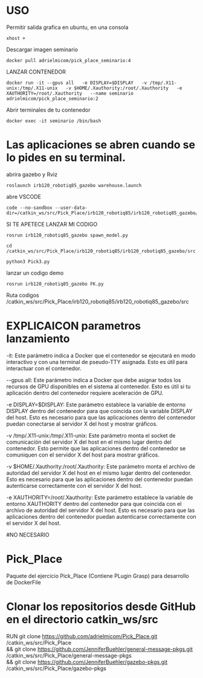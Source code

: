 # USO 
Permitir salida grafica en ubuntu, en una consola

	xhost +

Descargar imagen seminario

	docker pull adrielmicom/pick_place_seminario:4

LANZAR CONTENEDOR

	docker run -it --gpus all   -e DISPLAY=$DISPLAY   -v /tmp/.X11-unix:/tmp/.X11-unix   -v $HOME/.Xauthority:/root/.Xauthority   -e XAUTHORITY=/root/.Xauthority   --name seminario adrielmicom/pick_place_seminario:2

Abrir terminales de tu contenedor

	docker exec -it seminario /bin/bash


# Las aplicaciones se abren cuando se lo pides en su terminal.
abrira gazebo y Rviz

	roslaunch irb120_robotiq85_gazebo warehouse.launch
	
abre VSCODE

	code --no-sandbox --user-data-dir=/catkin_ws/src/Pick_Place/irb120_robotiq85/irb120_robotiq85_gazebo/src	

SI TE APETECE LANZAR MI CODIGO

	rosrun irb120_robotiq85_gazebo spawn_model.py

	cd /catkin_ws/src/Pick_Place/irb120_robotiq85/irb120_robotiq85_gazebo/src

	python3 Pick3.py

lanzar un codigo demo

	rosrun irb120_robotiq85_gazebo FK.py

Ruta codigos
	/catkin_ws/src/Pick_Place/irb120_robotiq85/irb120_robotiq85_gazebo/src           	




# EXPLICAICON parametros lanzamiento 


-it: Este parámetro indica a Docker que el contenedor se ejecutará en modo interactivo y con una terminal de pseudo-TTY asignada. Esto es útil para interactuar con el contenedor.

--gpus all: Este parámetro indica a Docker que debe asignar todos los recursos de GPU disponibles en el sistema al contenedor. Esto es útil si tu aplicación dentro del contenedor requiere aceleración de GPU.

-e DISPLAY=$DISPLAY: Este parámetro establece la variable de entorno DISPLAY dentro del contenedor para que coincida con la variable DISPLAY del host. Esto es necesario para que las aplicaciones dentro del contenedor puedan conectarse al servidor X del host y mostrar gráficos.

-v /tmp/.X11-unix:/tmp/.X11-unix: Este parámetro monta el socket de comunicación del servidor X del host en el mismo lugar dentro del contenedor. Esto permite que las aplicaciones dentro del contenedor se comuniquen con el servidor X del host para mostrar gráficos.

-v $HOME/.Xauthority:/root/.Xauthority: Este parámetro monta el archivo de autoridad del servidor X del host en el mismo lugar dentro del contenedor. Esto es necesario para que las aplicaciones dentro del contenedor puedan autenticarse correctamente con el servidor X del host.

-e XAUTHORITY=/root/.Xauthority: Este parámetro establece la variable de entorno XAUTHORITY dentro del contenedor para que coincida con el archivo de autoridad del servidor X del host. Esto es necesario para que las aplicaciones dentro del contenedor puedan autenticarse correctamente con el servidor X del host.


#NO NECESARIO
# Pick_Place
Paquete del ejercicio Pick_Place (Contiene PLugin Grasp) para desarrollo de DockerFile

# Clonar los repositorios desde GitHub en el directorio catkin_ws/src
RUN git clone https://github.com/adrielmicom/Pick_Place.git /catkin_ws/src/Pick_Place \
    && git clone https://github.com/JenniferBuehler/general-message-pkgs.git /catkin_ws/src/Pick_Place/general-message-pkgs \
    && git clone https://github.com/JenniferBuehler/gazebo-pkgs.git /catkin_ws/src/Pick_Place/gazebo-pkgs
